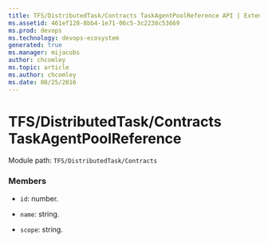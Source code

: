```yaml
---
title: TFS/DistributedTask/Contracts TaskAgentPoolReference API | Extensions for Azure DevOps Services
ms.assetid: 461ef128-8bb4-1e71-06c5-3c2238c53669
ms.prod: devops
ms.technology: devops-ecosystem
generated: true
ms.manager: mijacobs
author: chcomley
ms.topic: article
ms.author: chcomley
ms.date: 08/25/2016
---
```


# TFS/DistributedTask/Contracts TaskAgentPoolReference

Module path: `TFS/DistributedTask/Contracts`


### Members

* `id`: number. 

* `name`: string. 

* `scope`: string. 

